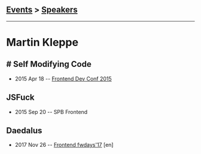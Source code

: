 ## [Events](../README.md) > [Speakers](../speakers.md)
---

# Martin Kleppe

## # Self Modifying Code
- 2015 Apr 18 -- [Frontend Dev Conf 2015](https://www.youtube.com/watch?v=1uvIw7X0u48)    
## JSFuck
- 2015 Sep 20 -- SPB Frontend    
## Daedalus
- 2017 Nov 26 -- [Frontend fwdays&#39;17](https://frameworksdays.com/event/frontend-fwdays-17/review/daedalus) [en]   
